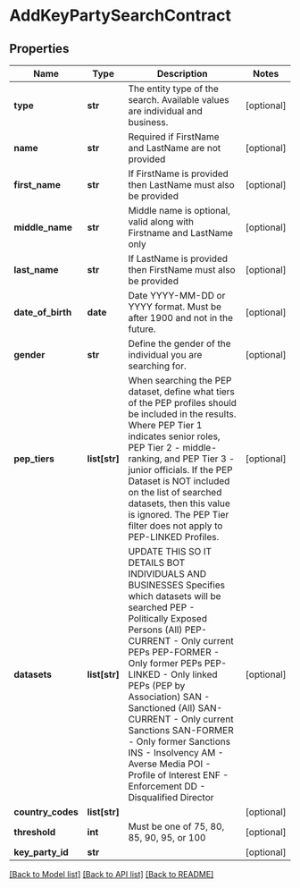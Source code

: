 # AddKeyPartySearchContract

## Properties
Name | Type | Description | Notes
------------ | ------------- | ------------- | -------------
**type** | **str** | The entity type of the search. Available values are individual and business. | [optional] 
**name** | **str** | Required if FirstName and LastName are not provided | [optional] 
**first_name** | **str** | If FirstName is provided then LastName must also be provided | [optional] 
**middle_name** | **str** | Middle name is optional, valid along with Firstname and LastName only | [optional] 
**last_name** | **str** | If LastName is provided then FirstName must also be provided | [optional] 
**date_of_birth** | **date** | Date YYYY-MM-DD or YYYY format. Must be after 1900 and not in the future. | [optional] 
**gender** | **str** | Define the gender of the individual you are searching for. | [optional] 
**pep_tiers** | **list[str]** | When searching the PEP dataset, define what tiers of the PEP profiles should be included in the results. Where PEP Tier 1 indicates senior roles, PEP Tier 2 - middle-ranking, and PEP Tier 3 - junior officials. If the PEP Dataset is NOT included on the list of searched datasets, then this value is ignored. The PEP Tier filter does not apply to PEP-LINKED Profiles. | [optional] 
**datasets** | **list[str]** | UPDATE THIS SO IT DETAILS BOT INDIVIDUALS AND BUSINESSES Specifies which datasets will be searched PEP - Politically Exposed Persons (All) PEP-CURRENT - Only current PEPs PEP-FORMER - Only former PEPs PEP-LINKED - Only linked PEPs (PEP by Association) SAN - Sanctioned (All) SAN-CURRENT - Only current Sanctions SAN-FORMER - Only former Sanctions INS - Insolvency AM - Averse Media POI - Profile of Interest ENF - Enforcement DD - Disqualified Director | [optional] 
**country_codes** | **list[str]** |  | [optional] 
**threshold** | **int** | Must be one of 75, 80, 85, 90, 95, or 100 | [optional] 
**key_party_id** | **str** |  | [optional] 

[[Back to Model list]](../README.md#documentation-for-models) [[Back to API list]](../README.md#documentation-for-api-endpoints) [[Back to README]](../README.md)


